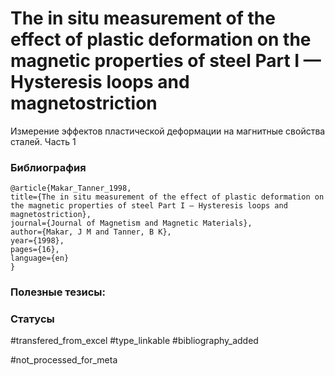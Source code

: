# The in situ measurement of the effect of plastic deformation on the magnetic properties of steel Part I — Hysteresis loops and magnetostriction

Измерение эффектов пластической деформации на магнитные свойства сталей. Часть 1

### Библиография
```
@article{Makar_Tanner_1998,
title={The in situ measurement of the effect of plastic deformation on the magnetic properties of steel Part I — Hysteresis loops and magnetostriction},
journal={Journal of Magnetism and Magnetic Materials},
author={Makar, J M and Tanner, B K},
year={1998},
pages={16},
language={en}
}
```

### Полезные тезисы:

### Статусы
#transfered_from_excel 
#type_linkable 
#bibliography_added

#not_processed_for_meta
